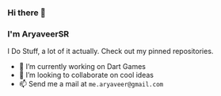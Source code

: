 ### Hi there 👋
### I'm AryaveerSR 

I Do Stuff, a lot of it actually. Check out my pinned repositories.

- 🔭 I’m currently working on Dart Games
- 👯 I’m looking to collaborate on cool ideas
- 📫 Send me a mail at `me.aryaveer@gmail.com`
